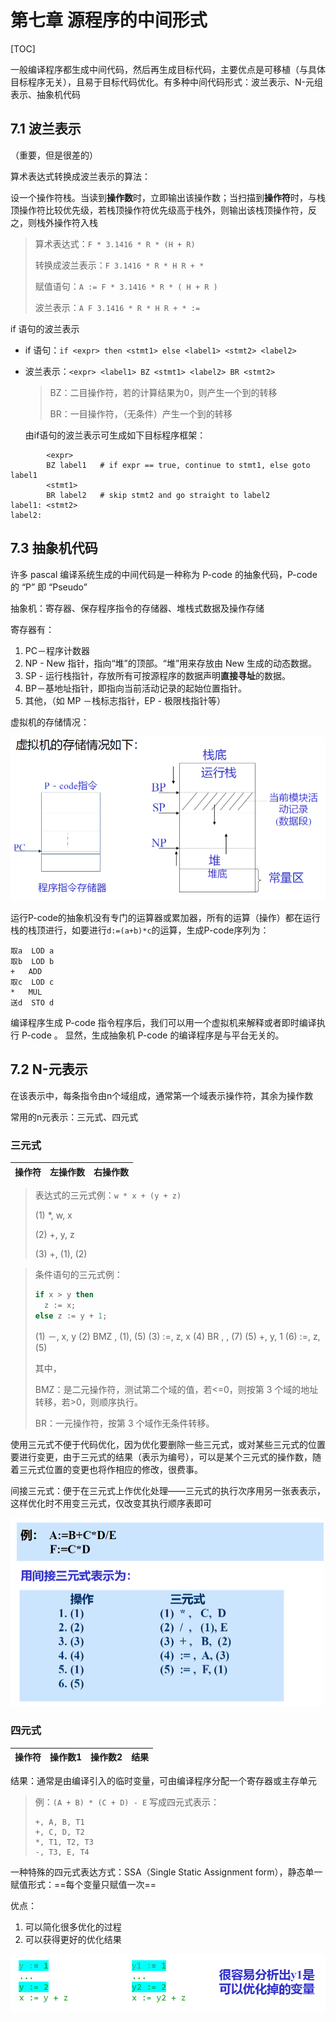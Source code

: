 # 第七章 源程序的中间形式

[TOC]

一般编译程序都生成中间代码，然后再生成目标代码，主要优点是可移植（与具体目标程序无关），且易于目标代码优化。有多种中间代码形式：波兰表示、N-元组表示、抽象机代码

## 7.1 波兰表示

（重要，但是很差的）

算术表达式转换成波兰表示的算法：

设一个操作符栈。当读到**操作数**时，立即输出该操作数；当扫描到**操作符**时，与栈顶操作符比较优先级，若栈顶操作符优先级高于栈外，则输出该栈顶操作符，反之，则栈外操作符入栈

> 算术表达式：`F * 3.1416 * R * (H + R)`
>
> 转换成波兰表示：`F 3.1416 * R * H R + *`
>
> 赋值语句：`A := F * 3.1416 * R * ( H + R )`
>
> 波兰表示：`A F 3.1416 * R * H R + * :=`

if 语句的波兰表示

- if 语句：`if <expr> then <stmt1> else <label1> <stmt2> <label2>`

- 波兰表示：`<expr> <label1> BZ <stmt1> <label2> BR <stmt2>`

  > BZ：二目操作符，若<expr>的计算结果为0，则产生一个到<label1>的转移
  >
  > BR：一目操作符，（无条件）产生一个到<label2>的转移

  由if语句的波兰表示可生成如下目标程序框架：

```
		<expr>
		BZ label1	# if expr == true, continue to stmt1, else goto label1
		<stmt1>
		BR label2	# skip stmt2 and go straight to label2
label1: <stmt2>
label2:
```



## 7.3 抽象机代码

许多 pascal 编译系统生成的中间代码是一种称为 P-code 的抽象代码，P-code 的 “P” 即 “Pseudo”

抽象机：寄存器、保存程序指令的存储器、堆栈式数据及操作存储

寄存器有：

1. PC－程序计数器
2. NP - New 指针，指向“堆”的顶部。“堆”用来存放由 New 生成的动态数据。
3. SP - 运行栈指针，存放所有可按源程序的数据声明**直接寻址**的数据。
4. BP－基地址指针，即指向当前活动记录的起始位置指针。
5. 其他，（如 MP －栈标志指针，EP - 极限栈指针等）

虚拟机的存储情况：

<img src="./img/image-20240927131917660.png" alt="image-20240927131917660" style="zoom:50%;" />

运行P-code的抽象机没有专门的运算器或累加器，所有的运算（操作）都在运行栈的栈顶进行，如要进行`d:=(a+b)*c`的运算，生成P-code序列为：

```
取a	LOD a
取b	LOD b
+	ADD
取c	LOD c
*	MUL
送d	STO d
```

编译程序生成 P-code 指令程序后，我们可以用一个虚拟机来解释或者即时编译执行 P-code 。
显然，生成抽象机 P-code 的编译程序是与平台无关的。

## 7.2 N-元表示

在该表示中，每条指令由n个域组成，通常第一个域表示操作符，其余为操作数

常用的n元表示：三元式、四元式

### 三元式

| 操作符 | 左操作数 | 右操作数 |
| :----: | :------: | :------: |

> 表达式的三元式例：`w * x + (y + z)`
>
> (1) \*, w, x
>
> (2) +, y, z
>
> (3) +, (1), (2)

> 条件语句的三元式例：
>
> ```pascal
> if x > y then
> 	z := x;
> else z := y + 1;
> ```
>
> (1) －, x, y
> (2) BMZ , (1), (5)
> (3) :=, z, x
> (4) BR , , (7)
> (5) +, y, 1
> (6) :=, z, (5)
>
> 其中，
>
> BMZ：是二元操作符，测试第二个域的值，若<=0，则按第 3 个域的地址转移，若>0，则顺序执行。
>
> BR：一元操作符，按第 3 个域作无条件转移。

使用三元式不便于代码优化，因为优化要删除一些三元式，或对某些三元式的位置要进行变更，由于三元式的结果（表示为编号），可以是某个三元式的操作数，随着三元式位置的变更也将作相应的修改，很费事。

间接三元式：便于在三元式上作优化处理——三元式的执行次序用另一张表表示，这样优化时不用变三元式，仅改变其执行顺序表即可

<img src="./img/image-20240927133845959.png" alt="image-20240927133845959" style="zoom:50%;" />

### 四元式

| 操作符 | 操作数1 | 操作数2 | 结果 |
| :----: | :-----: | :-----: | :--: |

结果：通常是由编译引入的临时变量，可由编译程序分配一个寄存器或主存单元

> 例：`(A + B) * (C + D) - E` 写成四元式表示：
>
> ```
> +, A, B, T1
> +, C, D, T2
> *, T1, T2, T3
> -, T3, E, T4
> ```

一种特殊的四元式表达方式：SSA（Single Static Assignment form），静态单一赋值形式：==每个变量只赋值一次==

优点：

1. 可以简化很多优化的过程
2. 可以获得更好的优化结果

<img src="./img/image-20240927134256579.png" alt="image-20240927134256579" style="zoom:67%;" />